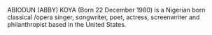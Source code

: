 ABIODUN (ABBY) KOYA (Born 22 December 1980) is a Nigerian born classical /opera singer, songwriter, poet, actress, screenwriter and philanthropist based in the United States.

